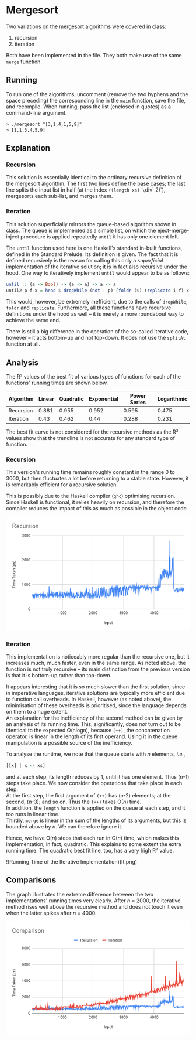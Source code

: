 # Mergesort
Two variations on the mergesort algorithms were covered in class:

1. recursion  
2. iteration  

Both have been implemented in the file. They both make use of the same `merge` function.  

## Running
To run one of the algorithms, uncomment (remove the two hyphens and the space preceding) the corresponding line in the `main` function, save the file, and recompile. When running, pass the list (enclosed in quotes) as a command-line argument.
```
> ./mergesort "[3,1,4,1,5,9]"
> [1,1,3,4,5,9]
```

## Explanation
### Recursion
This solution is essentially identical to the ordinary recursive definition of the mergesort algorithm. The first two lines define the base cases; the last line splits the input list in half (at the index `((length xs) \`div\` 2)`), mergesorts each sub-list, and merges them.

### Iteration
This solution superficially mirrors the queue-based algorithm shown in class. The queue is implemented as a simple list, on which the eject-merge-inject procedure is applied repeatedly `until` it has only one element left.  

The `until` function used here is one Haskell's standard in-built functions, defined in the Standard Prelude. Its definition is given. The fact that it is defined recursively is the reason for calling this only a *superficial* implementation of the iterative solution; it is in fact also recursive under the hood. One way to iteratively implement `until` would appear to be as follows:

```hs
until :: (a -> Bool) -> (a -> a) -> a -> a
until2 p f x = head $ dropWhile (not . p) [foldr ($) (replicate i f) x | i <- [0..] ]
```

This would, however, be extremely inefficient, due to the calls of `dropWhile`, `foldr` and `replicate`. Furthermore, all these functions have recursive definitions under the hood as well – it is merely a more roundabout way to achieve the same end.  

There is still a big difference in the operation of the so-called iterative code, however – it acts bottom-up and not top-down. It does not use the `splitAt` function at all.

## Analysis
The R² values of the best fit of various types of functions for each of the functions' running times are shown below.  

Algorithm | Linear | Quadratic | Exponential | Power Series | Logarithmic  
--------- | ------ | --------- | ----------- | ------------ | -----------  
Recursion | 0.881  | 0.955     | 0.952       | 0.595        | 0.475  
Iteration | 0.43   | 0.462     | 0.44        | 0.288        | 0.231  

The best fit curve is not considered for the recursive methods as the R² values show that the trendline is not accurate for any standard type of function.  

### Recursion
This version's running time remains roughly constant in the range 0 to 3000, but then fluctuates a lot before returning to a stable state. However, it is remarkably efficient for a recursive solution.  

This is possibly due to the Haskell compiler (`ghc`) optimising recursion. Since Haskell is functional, it relies heavily on recursion, and therefore the compiler reduces the impact of this as much as possible in the object code.

![Running Time of the Recursive Implementation](Rec.png)  


### Iteration
This implementation is noticeably more regular than the recursive one, but it increases much, much faster, even in the same range. As noted above, the function is not truly recursive – its main distinction from the previous version is that it is bottom-up rather than top-down.  

It appears interesting that it is so much slower than the first solution, since in imperative languages, iterative solutions are typically more efficient due to function call overheads. In Haskell, however (as noted above), the minimisation of these overheads is prioritised, since the language depends on them to a huge extent.  
An explanation for the inefficiency of the second method can be given by an analysis of its running time. This, significantly, does *not* turn out to be identical to the expected O(nlogn), because `(++)`, the concatenation operator, is linear in the length of its first operand. Using it in the queue manipulation is a possible source of the inefficiency.  

To analyse the runtime, we note that the queue starts with *n* elements, *i.e.*,
```hs
[[x] | x <- xs]
```
and at each step, its length reduces by 1, until it has one element. Thus (*n*-1) steps take place. We now consider the operations that take place in each step.  
At the first step, the first argument of `(++)` has (*n*-2) elements; at the second, (*n*-3); and so on. Thus the `(++)` takes O(*n*) time.  
In addition, the `length` function is applied on the queue at each step, and it too runs in linear time.  
Thirdly, `merge` is linear in the sum of the lengths of its arguments, but this is bounded above by *n*. We can therefore ignore it.  

Hence, we have O(*n*) steps that each run in O(*n*) time, which makes this implementation, in fact, quadratic. This explains to some extent the extra running time. The quadratic best fit line, too, has a very high R² value.

![Running Time of the Iterative Implementation)(It.png)  

## Comparisons
The graph illustrates the extreme difference between the two implementations' running times very clearly. After *n* = 2000, the iterative method rises well above the recursive method and does not touch it even when the latter spikes after *n* = 4000.

![Comparison of Methods](Comp.png)  
